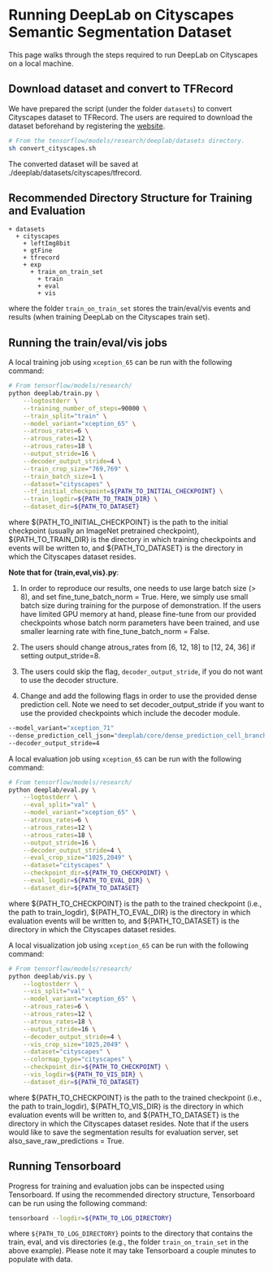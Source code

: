 # Running DeepLab on Cityscapes Semantic Segmentation Dataset

This page walks through the steps required to run DeepLab on Cityscapes on a
local machine.

## Download dataset and convert to TFRecord

We have prepared the script (under the folder `datasets`) to convert Cityscapes
dataset to TFRecord. The users are required to download the dataset beforehand
by registering the [website](https://www.cityscapes-dataset.com/).

```bash
# From the tensorflow/models/research/deeplab/datasets directory.
sh convert_cityscapes.sh
```

The converted dataset will be saved at ./deeplab/datasets/cityscapes/tfrecord.

## Recommended Directory Structure for Training and Evaluation

```
+ datasets
  + cityscapes
    + leftImg8bit
    + gtFine
    + tfrecord
    + exp
      + train_on_train_set
        + train
        + eval
        + vis
```

where the folder `train_on_train_set` stores the train/eval/vis events and
results (when training DeepLab on the Cityscapes train set).

## Running the train/eval/vis jobs

A local training job using `xception_65` can be run with the following command:

```bash
# From tensorflow/models/research/
python deeplab/train.py \
    --logtostderr \
    --training_number_of_steps=90000 \
    --train_split="train" \
    --model_variant="xception_65" \
    --atrous_rates=6 \
    --atrous_rates=12 \
    --atrous_rates=18 \
    --output_stride=16 \
    --decoder_output_stride=4 \
    --train_crop_size="769,769" \
    --train_batch_size=1 \
    --dataset="cityscapes" \
    --tf_initial_checkpoint=${PATH_TO_INITIAL_CHECKPOINT} \
    --train_logdir=${PATH_TO_TRAIN_DIR} \
    --dataset_dir=${PATH_TO_DATASET}
```

where ${PATH_TO_INITIAL_CHECKPOINT} is the path to the initial checkpoint
(usually an ImageNet pretrained checkpoint), ${PATH_TO_TRAIN_DIR} is the
directory in which training checkpoints and events will be written to, and
${PATH_TO_DATASET} is the directory in which the Cityscapes dataset resides.

**Note that for {train,eval,vis}.py**:

1.  In order to reproduce our results, one needs to use large batch size (> 8),
    and set fine_tune_batch_norm = True. Here, we simply use small batch size
    during training for the purpose of demonstration. If the users have limited
    GPU memory at hand, please fine-tune from our provided checkpoints whose
    batch norm parameters have been trained, and use smaller learning rate with
    fine_tune_batch_norm = False.

2.  The users should change atrous_rates from [6, 12, 18] to [12, 24, 36] if
    setting output_stride=8.

3.  The users could skip the flag, `decoder_output_stride`, if you do not want
    to use the decoder structure.

4.  Change and add the following flags in order to use the provided dense
    prediction cell. Note we need to set decoder_output_stride if you want to
    use the provided checkpoints which include the decoder module.

```bash
--model_variant="xception_71"
--dense_prediction_cell_json="deeplab/core/dense_prediction_cell_branch5_top1_cityscapes.json"
--decoder_output_stride=4
```

A local evaluation job using `xception_65` can be run with the following
command:

```bash
# From tensorflow/models/research/
python deeplab/eval.py \
    --logtostderr \
    --eval_split="val" \
    --model_variant="xception_65" \
    --atrous_rates=6 \
    --atrous_rates=12 \
    --atrous_rates=18 \
    --output_stride=16 \
    --decoder_output_stride=4 \
    --eval_crop_size="1025,2049" \
    --dataset="cityscapes" \
    --checkpoint_dir=${PATH_TO_CHECKPOINT} \
    --eval_logdir=${PATH_TO_EVAL_DIR} \
    --dataset_dir=${PATH_TO_DATASET}
```

where ${PATH_TO_CHECKPOINT} is the path to the trained checkpoint (i.e., the
path to train_logdir), ${PATH_TO_EVAL_DIR} is the directory in which evaluation
events will be written to, and ${PATH_TO_DATASET} is the directory in which the
Cityscapes dataset resides.

A local visualization job using `xception_65` can be run with the following
command:

```bash
# From tensorflow/models/research/
python deeplab/vis.py \
    --logtostderr \
    --vis_split="val" \
    --model_variant="xception_65" \
    --atrous_rates=6 \
    --atrous_rates=12 \
    --atrous_rates=18 \
    --output_stride=16 \
    --decoder_output_stride=4 \
    --vis_crop_size="1025,2049" \
    --dataset="cityscapes" \
    --colormap_type="cityscapes" \
    --checkpoint_dir=${PATH_TO_CHECKPOINT} \
    --vis_logdir=${PATH_TO_VIS_DIR} \
    --dataset_dir=${PATH_TO_DATASET}
```

where ${PATH_TO_CHECKPOINT} is the path to the trained checkpoint (i.e., the
path to train_logdir), ${PATH_TO_VIS_DIR} is the directory in which evaluation
events will be written to, and ${PATH_TO_DATASET} is the directory in which the
Cityscapes dataset resides. Note that if the users would like to save the
segmentation results for evaluation server, set also_save_raw_predictions =
True.

## Running Tensorboard

Progress for training and evaluation jobs can be inspected using Tensorboard. If
using the recommended directory structure, Tensorboard can be run using the
following command:

```bash
tensorboard --logdir=${PATH_TO_LOG_DIRECTORY}
```

where `${PATH_TO_LOG_DIRECTORY}` points to the directory that contains the
train, eval, and vis directories (e.g., the folder `train_on_train_set` in the
above example). Please note it may take Tensorboard a couple minutes to populate
with data.
